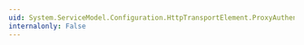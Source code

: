 ```yaml
---
uid: System.ServiceModel.Configuration.HttpTransportElement.ProxyAuthenticationScheme
internalonly: False
---
```

